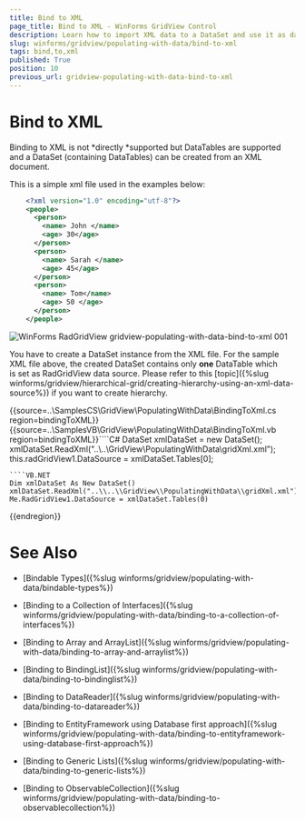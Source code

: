 ```yaml
---
title: Bind to XML
page_title: Bind to XML - WinForms GridView Control
description: Learn how to import XML data to a DataSet and use it as data source for WinForms GridView. 
slug: winforms/gridview/populating-with-data/bind-to-xml
tags: bind,to,xml
published: True
position: 10
previous_url: gridview-populating-with-data-bind-to-xml
---
```


# Bind to XML

Binding to XML is not *directly *supported but DataTables are supported and a DataSet (containing DataTables) can be created from an XML document.

This is a simple xml file used in the examples below:
````XML
    <?xml version="1.0" encoding="utf-8"?>
    <people>
      <person>
        <name> John </name>
        <age> 30</age>
      </person>
      <person>
        <name> Sarah </name>
        <age> 45</age>
      </person>
      <person>
        <name> Tom</name>
        <age> 50 </age>
      </person>
    </people>
````

![WinForms RadGridView gridview-populating-with-data-bind-to-xml 001](images/gridview-populating-with-data-bind-to-xml001.png)

You have to create a DataSet instance from the XML file. For the sample XML file above, the created DataSet contains only __one__ DataTable which is set as RadGridView data source. Please refer to this [topic]({%slug winforms/gridview/hierarchical-grid/creating-hierarchy-using-an-xml-data-source%}) if you want to create hierarchy.

{{source=..\SamplesCS\GridView\PopulatingWithData\BindingToXml.cs region=bindingToXML}} 
{{source=..\SamplesVB\GridView\PopulatingWithData\BindingToXml.vb region=bindingToXML}}````C#
DataSet xmlDataSet = new DataSet();
xmlDataSet.ReadXml("..\\..\\GridView\\PopulatingWithData\\gridXml.xml");
this.radGridView1.DataSource = xmlDataSet.Tables[0];

````
````VB.NET
Dim xmlDataSet As New DataSet()
xmlDataSet.ReadXml("..\\..\\GridView\\PopulatingWithData\\gridXml.xml")
Me.RadGridView1.DataSource = xmlDataSet.Tables(0)

```` 

	
{{endregion}} 



# See Also
* [Bindable Types]({%slug winforms/gridview/populating-with-data/bindable-types%})

* [Binding to a Collection of Interfaces]({%slug winforms/gridview/populating-with-data/binding-to-a-collection-of-interfaces%})

* [Binding to Array and ArrayList]({%slug winforms/gridview/populating-with-data/binding-to-array-and-arraylist%})

* [Binding to BindingList]({%slug winforms/gridview/populating-with-data/binding-to-bindinglist%})

* [Binding to DataReader]({%slug winforms/gridview/populating-with-data/binding-to-datareader%})

* [Binding to EntityFramework using Database first approach]({%slug winforms/gridview/populating-with-data/binding-to-entityframework-using-database-first-approach%})

* [Binding to Generic Lists]({%slug winforms/gridview/populating-with-data/binding-to-generic-lists%})

* [Binding to ObservableCollection]({%slug winforms/gridview/populating-with-data/binding-to-observablecollection%})

